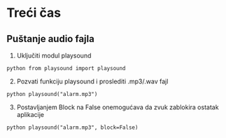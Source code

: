 # Treći čas

## Puštanje audio fajla
1) Uključiti modul playsound

```python from playsound import playsound```

2) Pozvati funkciju playsound i proslediti .mp3/.wav fajl

```python playsound("alarm.mp3")```

3) Postavljanjem Block na False onemogućava da zvuk zablokira ostatak aplikacije

```python playsound("alarm.mp3", block=False)```
